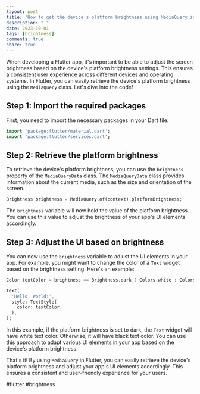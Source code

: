 ```yaml
---
layout: post
title: "How to get the device's platform brightness using MediaQuery in Flutter?"
description: " "
date: 2023-10-01
tags: [brightness]
comments: true
share: true
---
```


When developing a Flutter app, it's important to be able to adjust the screen brightness based on the device's platform brightness settings. This ensures a consistent user experience across different devices and operating systems. In Flutter, you can easily retrieve the device's platform brightness using the `MediaQuery` class. Let's dive into the code!

## Step 1: Import the required packages

First, you need to import the necessary packages in your Dart file:

```dart
import 'package:flutter/material.dart';
import 'package:flutter/services.dart';
```

## Step 2: Retrieve the platform brightness

To retrieve the device's platform brightness, you can use the `brightness` property of the `MediaQueryData` class. The `MediaQueryData` class provides information about the current media, such as the size and orientation of the screen.

```dart
Brightness brightness = MediaQuery.of(context).platformBrightness;
```

The `brightness` variable will now hold the value of the platform brightness. You can use this value to adjust the brightness of your app's UI elements accordingly.

## Step 3: Adjust the UI based on brightness

You can now use the `brightness` variable to adjust the UI elements in your app. For example, you might want to change the color of a `Text` widget based on the brightness setting. Here's an example:

```dart
Color textColor = brightness == Brightness.dark ? Colors.white : Colors.black;

Text(
  'Hello, World!',
  style: TextStyle(
    color: textColor,
  ),
);
```

In this example, if the platform brightness is set to dark, the `Text` widget will have white text color. Otherwise, it will have black text color. You can use this approach to adapt various UI elements in your app based on the device's platform brightness.

That's it! By using `MediaQuery` in Flutter, you can easily retrieve the device's platform brightness and adjust your app's UI elements accordingly. This ensures a consistent and user-friendly experience for your users.

#flutter #brightness